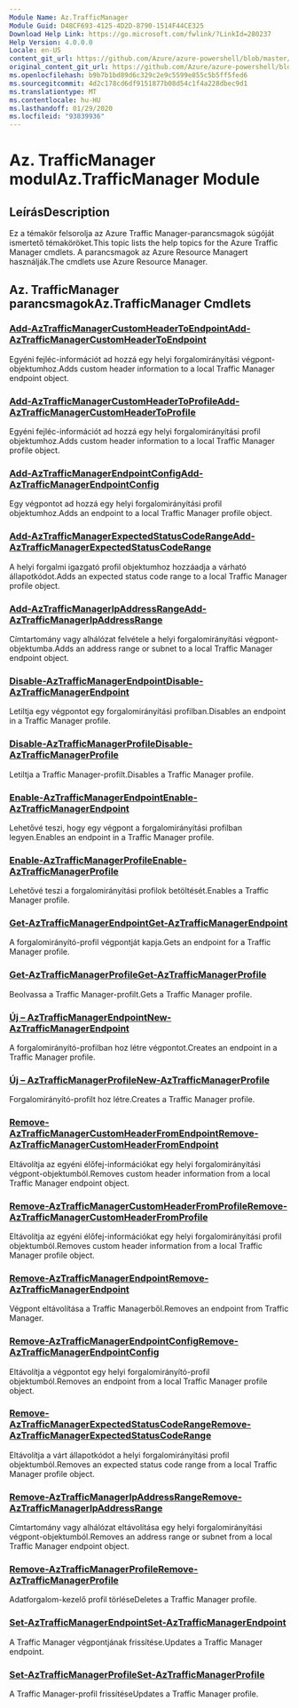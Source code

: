 ```yaml
---
Module Name: Az.TrafficManager
Module Guid: D48CF693-4125-4D2D-8790-1514F44CE325
Download Help Link: https://go.microsoft.com/fwlink/?LinkId=280237
Help Version: 4.0.0.0
Locale: en-US
content_git_url: https://github.com/Azure/azure-powershell/blob/master/src/TrafficManager/TrafficManager/help/Az.TrafficManager.md
original_content_git_url: https://github.com/Azure/azure-powershell/blob/master/src/TrafficManager/TrafficManager/help/Az.TrafficManager.md
ms.openlocfilehash: b9b7b1bd89d6c329c2e9c5599e855c5b5ff5fed6
ms.sourcegitcommit: 4d2c178cd6df9151877b08d54c1f4a228dbec9d1
ms.translationtype: MT
ms.contentlocale: hu-HU
ms.lasthandoff: 01/29/2020
ms.locfileid: "93839936"
---
```

# <span data-ttu-id="e19b7-101">Az. TrafficManager modul</span><span class="sxs-lookup"><span data-stu-id="e19b7-101">Az.TrafficManager Module</span></span>
## <span data-ttu-id="e19b7-102">Leírás</span><span class="sxs-lookup"><span data-stu-id="e19b7-102">Description</span></span>
<span data-ttu-id="e19b7-103">Ez a témakör felsorolja az Azure Traffic Manager-parancsmagok súgóját ismertető témaköröket.</span><span class="sxs-lookup"><span data-stu-id="e19b7-103">This topic lists the help topics for the Azure Traffic Manager cmdlets.</span></span> <span data-ttu-id="e19b7-104">A parancsmagok az Azure Resource Managert használják.</span><span class="sxs-lookup"><span data-stu-id="e19b7-104">The cmdlets use Azure Resource Manager.</span></span>

## <span data-ttu-id="e19b7-105">Az. TrafficManager parancsmagok</span><span class="sxs-lookup"><span data-stu-id="e19b7-105">Az.TrafficManager Cmdlets</span></span>
### [<span data-ttu-id="e19b7-106">Add-AzTrafficManagerCustomHeaderToEndpoint</span><span class="sxs-lookup"><span data-stu-id="e19b7-106">Add-AzTrafficManagerCustomHeaderToEndpoint</span></span>](Add-AzTrafficManagerCustomHeaderToEndpoint.md)
<span data-ttu-id="e19b7-107">Egyéni fejléc-információt ad hozzá egy helyi forgalomirányítási végpont-objektumhoz.</span><span class="sxs-lookup"><span data-stu-id="e19b7-107">Adds custom header information to a local Traffic Manager endpoint object.</span></span>

### [<span data-ttu-id="e19b7-108">Add-AzTrafficManagerCustomHeaderToProfile</span><span class="sxs-lookup"><span data-stu-id="e19b7-108">Add-AzTrafficManagerCustomHeaderToProfile</span></span>](Add-AzTrafficManagerCustomHeaderToProfile.md)
<span data-ttu-id="e19b7-109">Egyéni fejléc-információt ad hozzá egy helyi forgalomirányítási profil objektumhoz.</span><span class="sxs-lookup"><span data-stu-id="e19b7-109">Adds custom header information to a local Traffic Manager profile object.</span></span>

### [<span data-ttu-id="e19b7-110">Add-AzTrafficManagerEndpointConfig</span><span class="sxs-lookup"><span data-stu-id="e19b7-110">Add-AzTrafficManagerEndpointConfig</span></span>](Add-AzTrafficManagerEndpointConfig.md)
<span data-ttu-id="e19b7-111">Egy végpontot ad hozzá egy helyi forgalomirányítási profil objektumhoz.</span><span class="sxs-lookup"><span data-stu-id="e19b7-111">Adds an endpoint to a local Traffic Manager profile object.</span></span>

### [<span data-ttu-id="e19b7-112">Add-AzTrafficManagerExpectedStatusCodeRange</span><span class="sxs-lookup"><span data-stu-id="e19b7-112">Add-AzTrafficManagerExpectedStatusCodeRange</span></span>](Add-AzTrafficManagerExpectedStatusCodeRange.md)
<span data-ttu-id="e19b7-113">A helyi forgalmi igazgató profil objektumhoz hozzáadja a várható állapotkódot.</span><span class="sxs-lookup"><span data-stu-id="e19b7-113">Adds an expected status code range to a local Traffic Manager profile object.</span></span>

### [<span data-ttu-id="e19b7-114">Add-AzTrafficManagerIpAddressRange</span><span class="sxs-lookup"><span data-stu-id="e19b7-114">Add-AzTrafficManagerIpAddressRange</span></span>](Add-AzTrafficManagerIpAddressRange.md)
<span data-ttu-id="e19b7-115">Címtartomány vagy alhálózat felvétele a helyi forgalomirányítási végpont-objektumba.</span><span class="sxs-lookup"><span data-stu-id="e19b7-115">Adds an address range or subnet to a local Traffic Manager endpoint object.</span></span>

### [<span data-ttu-id="e19b7-116">Disable-AzTrafficManagerEndpoint</span><span class="sxs-lookup"><span data-stu-id="e19b7-116">Disable-AzTrafficManagerEndpoint</span></span>](Disable-AzTrafficManagerEndpoint.md)
<span data-ttu-id="e19b7-117">Letiltja egy végpontot egy forgalomirányítási profilban.</span><span class="sxs-lookup"><span data-stu-id="e19b7-117">Disables an endpoint in a Traffic Manager profile.</span></span>

### [<span data-ttu-id="e19b7-118">Disable-AzTrafficManagerProfile</span><span class="sxs-lookup"><span data-stu-id="e19b7-118">Disable-AzTrafficManagerProfile</span></span>](Disable-AzTrafficManagerProfile.md)
<span data-ttu-id="e19b7-119">Letiltja a Traffic Manager-profilt.</span><span class="sxs-lookup"><span data-stu-id="e19b7-119">Disables a Traffic Manager profile.</span></span>

### [<span data-ttu-id="e19b7-120">Enable-AzTrafficManagerEndpoint</span><span class="sxs-lookup"><span data-stu-id="e19b7-120">Enable-AzTrafficManagerEndpoint</span></span>](Enable-AzTrafficManagerEndpoint.md)
<span data-ttu-id="e19b7-121">Lehetővé teszi, hogy egy végpont a forgalomirányítási profilban legyen.</span><span class="sxs-lookup"><span data-stu-id="e19b7-121">Enables an endpoint in a Traffic Manager profile.</span></span>

### [<span data-ttu-id="e19b7-122">Enable-AzTrafficManagerProfile</span><span class="sxs-lookup"><span data-stu-id="e19b7-122">Enable-AzTrafficManagerProfile</span></span>](Enable-AzTrafficManagerProfile.md)
<span data-ttu-id="e19b7-123">Lehetővé teszi a forgalomirányítási profilok betöltését.</span><span class="sxs-lookup"><span data-stu-id="e19b7-123">Enables a Traffic Manager profile.</span></span>

### [<span data-ttu-id="e19b7-124">Get-AzTrafficManagerEndpoint</span><span class="sxs-lookup"><span data-stu-id="e19b7-124">Get-AzTrafficManagerEndpoint</span></span>](Get-AzTrafficManagerEndpoint.md)
<span data-ttu-id="e19b7-125">A forgalomirányító-profil végpontját kapja.</span><span class="sxs-lookup"><span data-stu-id="e19b7-125">Gets an endpoint for a Traffic Manager profile.</span></span>

### [<span data-ttu-id="e19b7-126">Get-AzTrafficManagerProfile</span><span class="sxs-lookup"><span data-stu-id="e19b7-126">Get-AzTrafficManagerProfile</span></span>](Get-AzTrafficManagerProfile.md)
<span data-ttu-id="e19b7-127">Beolvassa a Traffic Manager-profilt.</span><span class="sxs-lookup"><span data-stu-id="e19b7-127">Gets a Traffic Manager profile.</span></span>

### [<span data-ttu-id="e19b7-128">Új – AzTrafficManagerEndpoint</span><span class="sxs-lookup"><span data-stu-id="e19b7-128">New-AzTrafficManagerEndpoint</span></span>](New-AzTrafficManagerEndpoint.md)
<span data-ttu-id="e19b7-129">A forgalomirányító-profilban hoz létre végpontot.</span><span class="sxs-lookup"><span data-stu-id="e19b7-129">Creates an endpoint in a Traffic Manager profile.</span></span>

### [<span data-ttu-id="e19b7-130">Új – AzTrafficManagerProfile</span><span class="sxs-lookup"><span data-stu-id="e19b7-130">New-AzTrafficManagerProfile</span></span>](New-AzTrafficManagerProfile.md)
<span data-ttu-id="e19b7-131">Forgalomirányító-profilt hoz létre.</span><span class="sxs-lookup"><span data-stu-id="e19b7-131">Creates a Traffic Manager profile.</span></span>

### [<span data-ttu-id="e19b7-132">Remove-AzTrafficManagerCustomHeaderFromEndpoint</span><span class="sxs-lookup"><span data-stu-id="e19b7-132">Remove-AzTrafficManagerCustomHeaderFromEndpoint</span></span>](Remove-AzTrafficManagerCustomHeaderFromEndpoint.md)
<span data-ttu-id="e19b7-133">Eltávolítja az egyéni élőfej-információkat egy helyi forgalomirányítási végpont-objektumból.</span><span class="sxs-lookup"><span data-stu-id="e19b7-133">Removes custom header information from a local Traffic Manager endpoint object.</span></span>

### [<span data-ttu-id="e19b7-134">Remove-AzTrafficManagerCustomHeaderFromProfile</span><span class="sxs-lookup"><span data-stu-id="e19b7-134">Remove-AzTrafficManagerCustomHeaderFromProfile</span></span>](Remove-AzTrafficManagerCustomHeaderFromProfile.md)
<span data-ttu-id="e19b7-135">Eltávolítja az egyéni élőfej-információkat egy helyi forgalomirányítási profil objektumból.</span><span class="sxs-lookup"><span data-stu-id="e19b7-135">Removes custom header information from a local Traffic Manager profile object.</span></span>

### [<span data-ttu-id="e19b7-136">Remove-AzTrafficManagerEndpoint</span><span class="sxs-lookup"><span data-stu-id="e19b7-136">Remove-AzTrafficManagerEndpoint</span></span>](Remove-AzTrafficManagerEndpoint.md)
<span data-ttu-id="e19b7-137">Végpont eltávolítása a Traffic Managerből.</span><span class="sxs-lookup"><span data-stu-id="e19b7-137">Removes an endpoint from Traffic Manager.</span></span>

### [<span data-ttu-id="e19b7-138">Remove-AzTrafficManagerEndpointConfig</span><span class="sxs-lookup"><span data-stu-id="e19b7-138">Remove-AzTrafficManagerEndpointConfig</span></span>](Remove-AzTrafficManagerEndpointConfig.md)
<span data-ttu-id="e19b7-139">Eltávolítja a végpontot egy helyi forgalomirányító-profil objektumból.</span><span class="sxs-lookup"><span data-stu-id="e19b7-139">Removes an endpoint from a local Traffic Manager profile object.</span></span>

### [<span data-ttu-id="e19b7-140">Remove-AzTrafficManagerExpectedStatusCodeRange</span><span class="sxs-lookup"><span data-stu-id="e19b7-140">Remove-AzTrafficManagerExpectedStatusCodeRange</span></span>](Remove-AzTrafficManagerExpectedStatusCodeRange.md)
<span data-ttu-id="e19b7-141">Eltávolítja a várt állapotkódot a helyi forgalomirányítási profil objektumból.</span><span class="sxs-lookup"><span data-stu-id="e19b7-141">Removes an expected status code range from a local Traffic Manager profile object.</span></span>

### [<span data-ttu-id="e19b7-142">Remove-AzTrafficManagerIpAddressRange</span><span class="sxs-lookup"><span data-stu-id="e19b7-142">Remove-AzTrafficManagerIpAddressRange</span></span>](Remove-AzTrafficManagerIpAddressRange.md)
<span data-ttu-id="e19b7-143">Címtartomány vagy alhálózat eltávolítása egy helyi forgalomirányítási végpont-objektumból.</span><span class="sxs-lookup"><span data-stu-id="e19b7-143">Removes an address range or subnet from a local Traffic Manager endpoint object.</span></span>

### [<span data-ttu-id="e19b7-144">Remove-AzTrafficManagerProfile</span><span class="sxs-lookup"><span data-stu-id="e19b7-144">Remove-AzTrafficManagerProfile</span></span>](Remove-AzTrafficManagerProfile.md)
<span data-ttu-id="e19b7-145">Adatforgalom-kezelő profil törlése</span><span class="sxs-lookup"><span data-stu-id="e19b7-145">Deletes a Traffic Manager profile.</span></span>

### [<span data-ttu-id="e19b7-146">Set-AzTrafficManagerEndpoint</span><span class="sxs-lookup"><span data-stu-id="e19b7-146">Set-AzTrafficManagerEndpoint</span></span>](Set-AzTrafficManagerEndpoint.md)
<span data-ttu-id="e19b7-147">A Traffic Manager végpontjának frissítése.</span><span class="sxs-lookup"><span data-stu-id="e19b7-147">Updates a Traffic Manager endpoint.</span></span>

### [<span data-ttu-id="e19b7-148">Set-AzTrafficManagerProfile</span><span class="sxs-lookup"><span data-stu-id="e19b7-148">Set-AzTrafficManagerProfile</span></span>](Set-AzTrafficManagerProfile.md)
<span data-ttu-id="e19b7-149">A Traffic Manager-profil frissítése</span><span class="sxs-lookup"><span data-stu-id="e19b7-149">Updates a Traffic Manager profile.</span></span>

